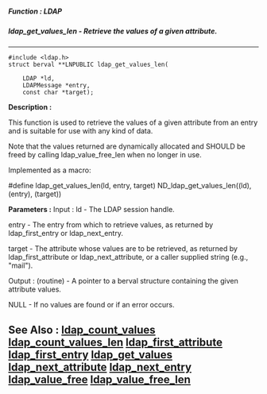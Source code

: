 ##### Function : LDAP
##### ldap_get_values_len - Retrieve the values of a given attribute.
---
```
#include <ldap.h>
struct berval **LNPUBLIC ldap_get_values_len(

	LDAP *ld,
	LDAPMessage *entry,
	const char *target);
```
**Description :**

This function is used to retrieve the values of a given attribute from an entry 
and is suitable for use with any kind of data.

Note that the values returned are dynamically allocated and SHOULD be freed by 
calling ldap_value_free_len when no longer in use.

Implemented as a macro:

#define ldap_get_values_len(ld, entry, target) ND_ldap_get_values_len((ld), 
(entry), (target))

**Parameters :**
Input :
ld  -  The LDAP session handle.

entry  -  The entry from which to retrieve values, as returned by ldap_first_entry or ldap_next_entry.

target  -  The attribute whose values are to be retrieved, as returned by ldap_first_attribute or ldap_next_attribute, or a caller supplied string (e.g., "mail").

Output :
(routine)  -  A pointer to a berval structure containing the given attribute values.

NULL - If no values are found or if an error occurs.



**See Also :**
[ldap_count_values](/reference/Func/ldap_count_values)
[ldap_count_values_len](/reference/Func/ldap_count_values_len)
[ldap_first_attribute](/reference/Func/ldap_first_attribute)
[ldap_first_entry](/reference/Func/ldap_first_entry)
[ldap_get_values](/reference/Func/ldap_get_values)
[ldap_next_attribute](/reference/Func/ldap_next_attribute)
[ldap_next_entry](/reference/Func/ldap_next_entry)
[ldap_value_free](/reference/Func/ldap_value_free)
[ldap_value_free_len](/reference/Func/ldap_value_free_len)
---
